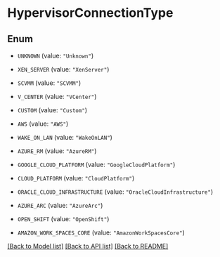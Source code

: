 # HypervisorConnectionType

## Enum


* `UNKNOWN` (value: `"Unknown"`)

* `XEN_SERVER` (value: `"XenServer"`)

* `SCVMM` (value: `"SCVMM"`)

* `V_CENTER` (value: `"VCenter"`)

* `CUSTOM` (value: `"Custom"`)

* `AWS` (value: `"AWS"`)

* `WAKE_ON_LAN` (value: `"WakeOnLAN"`)

* `AZURE_RM` (value: `"AzureRM"`)

* `GOOGLE_CLOUD_PLATFORM` (value: `"GoogleCloudPlatform"`)

* `CLOUD_PLATFORM` (value: `"CloudPlatform"`)

* `ORACLE_CLOUD_INFRASTRUCTURE` (value: `"OracleCloudInfrastructure"`)

* `AZURE_ARC` (value: `"AzureArc"`)

* `OPEN_SHIFT` (value: `"OpenShift"`)

* `AMAZON_WORK_SPACES_CORE` (value: `"AmazonWorkSpacesCore"`)


[[Back to Model list]](../README.md#documentation-for-models) [[Back to API list]](../README.md#documentation-for-api-endpoints) [[Back to README]](../README.md)


